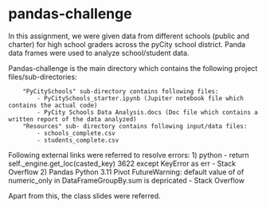 # pandas-challenge
In this assignment, we were given data from different schools (public and charter) for high school graders across the pyCity school district. Panda data frames were used to analyze school/student data.

Pandas-challenge is the main directory which contains the following project files/sub-directories:
	
		"PyCitySchools" sub-directory contains following files:
			- PyCitySchools_starter.ipynb (Jupiter notebook file which contains the actual code)
			- PyCity Schools Data Analysis.docs (Doc file which contains a written report of the data analyzed) 
		"Resources" sub- directory contains following input/data files:
			- schools_complete.csv
			- students_complete.csv	

Following external links were referred to resolve errors:
	1) python - return self._engine.get_loc(casted_key) 3622 except KeyError as err - Stack Overflow
	2) Pandas Python 3.11 Pivot FutureWarning: default value of of numeric_only in DataFrameGroupBy.sum is depricated - Stack Overflow

Apart from this, the class slides were referred.
